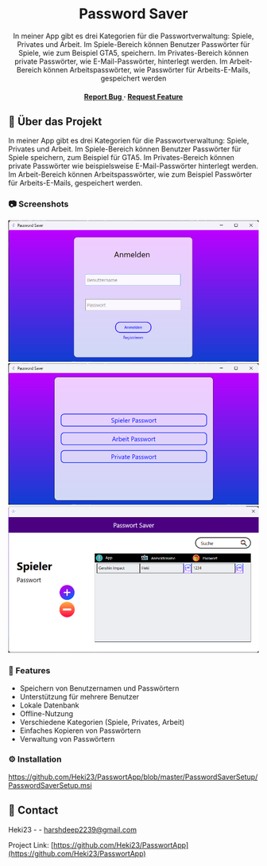 <div align='center'>

<h1>Password Saver</h1>
<p>In meiner App gibt es drei Kategorien für die Passwortverwaltung: Spiele, Privates und Arbeit. Im Spiele-Bereich können Benutzer Passwörter für Spiele, wie zum Beispiel GTA5, speichern. Im Privates-Bereich können private Passwörter, wie E-Mail-Passwörter, hinterlegt werden. Im Arbeit-Bereich können Arbeitspasswörter, wie Passwörter für Arbeits-E-Mails, gespeichert werden</p>

<h4> <a href="https://github.com/Heki23/PasswortApp/issues"> Report Bug </a> <span> · </span> <a href="https://github.com/Heki23/PasswortApp/issues"> Request Feature </a> </h4>


</div>



## :star2: Über das Projekt

<p> In meiner App gibt es drei Kategorien für die Passwortverwaltung: Spiele, Privates und Arbeit. Im Spiele-Bereich können Benutzer Passwörter für Spiele speichern, zum Beispiel für GTA5. Im Privates-Bereich können private Passwörter wie beispielsweise E-Mail-Passwörter hinterlegt werden. Im Arbeit-Bereich können Arbeitspasswörter, wie zum Beispiel Passwörter für Arbeits-E-Mails, gespeichert werden. </p>



### :camera: Screenshots

<div align="center"> <a href=""><img src="https://github.com/Heki23/PasswortApp/blob/master/Screenshots/1.png" alt='image' width='800'/></a> </div>
<div align="center"> <a href=""><img src="https://github.com/Heki23/PasswortApp/blob/master/Screenshots/2.png" alt='image' width='800'/></a> </div>
<div align="center"> <a href=""><img src="https://github.com/Heki23/PasswortApp/blob/master/Screenshots/3.png" alt='image' width='800'/></a> </div>



### :dart: Features

- Speichern von Benutzernamen und Passwörtern
- Unterstützung für mehrere Benutzer
- Lokale Datenbank
- Offline-Nutzung
- Verschiedene Kategorien (Spiele, Privates, Arbeit)
- Einfaches Kopieren von Passwörtern
- Verwaltung von Passwörtern

### :gear: Installation

https://github.com/Heki23/PasswortApp/blob/master/PasswordSaverSetup/PasswordSaverSetup.msi


## :handshake: Contact

Heki23 - - harshdeep2239@gmail.com

Project Link: [https://github.com/Heki23/PasswortApp](https://github.com/Heki23/PasswortApp)
